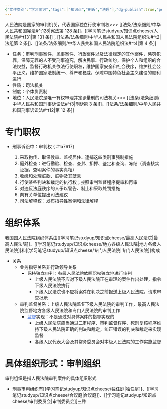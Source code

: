 ```yaml
---
{"文件类别":"学习笔记","tags":["知识点","刑诉","法理"],"dg-publish":true,"permalink":"/学习笔记studyup/知识点cheese/人民法院/","dgPassFrontmatter":true,"created":"2024-09-11T21:06:29.486+08:00","updated":"2024-10-25T12:25:12.608+08:00"}
---
```


人民法院是国家的审判机关，代表国家独立行使审判权>>> [[法条/法条细则/中华人民共和国宪法#^t128\|宪法第 128 条]]、[[学习笔记studyup/知识点cheese/人民法院#^t131\|第 131 条]]；[[法条/法条细则/中华人民共和国人民法院组织法#^t2\|法组第 2 条]]、[[法条/法条细则/中华人民共和国人民法院组织法#^t4\|第 4 条]]
- 任务：审判刑事案件、民事案件、行政案件以及法律规定的其他案件，惩罚犯罪，保障无罪的人不受刑事追究，解决民事、行政纠纷，保护个人和组织的合法权益，监督行政机关依法行使职权，维护国家安全和社会秩序，维护社会公平正义，维护国家法制统一、尊严和权威，保障中国特色社会主义建设的顺利进行
- 性质：司法机关
- 制度：个体负责制
- 地位：人民法院是唯一有权审理并定罪量刑的司法机关>>> [[法条/法条细则/中华人民共和国刑事诉讼法#^t3\|刑诉第 3 条Ⅰ]]、[[法条/法条细则/中华人民共和国刑事诉讼法#^t12\|第 12 条]]
# 专门职权
- 刑事诉讼中：审判权
{ #1a7617}

	1. 采取拘传、取保候审、监视居住、逮捕这四类刑事强制措施
	2. 庭外检查：进行勘验、检查、查封、扣押、鉴定和查询、冻结（调查核实证据，查明案件的事实真相）
	3. 收缴和处理赃款、赃物及其孽息
	4. 行使某些判决和裁定的执行权；按照审判监督程序提审和再审
	5. 对违反法庭秩序的人予以警告、制止和采取处罚措施
	6. 向有关单位提出司法建议
	7. 司法解释权：发布指导性案例和法律解释
# 组织体系
我国国人民法院组织体系由[[学习笔记studyup/知识点cheese/最高人民法院\|最高人民法院]]、[[学习笔记studyup/知识点cheese/地方各级人民法院\|地方各级人民法院]]和[[学习笔记studyup/知识点cheese/专门人民法院\|专门人民法院]]构成
- 关系
	- 业务指导关系非行政领导关系
		- 保持独立审判：各级人民法院依照职权独立地进行审判
			- 上级人民法院不应对下级人民法院正在审理的案件作出处理，指令下级人民法院执行
			- 下级人民法院也不应将案件在判决之前报送上级人民法院，请求审查批示
	- 审判监督关系：上级人民法院监督下级人民法院的审判工作，最高人民法院监督地方各级人民法院和专门人民法院的审判工作
		- <font color="#245bdb">监督</font>实现：不是通过对具体案件的指导实现的
			- 上级人民法院应当通过二审程序、审判监督程序、死刑复核程序维持下级人民法院正确的判决和裁定，纠正错误的判决和裁定来实现监督
			- 各级人民代表大会及其常务委员会对本级人民法院的工作实施监督
# 具体组织形式：审判组织
审判组织是指人民法院审判案件的具体组织形式
- 刑事审判组织有[[学习笔记studyup/知识点cheese/独任庭\|独任庭]]、[[学习笔记studyup/知识点cheese/合议庭\|合议庭]]、[[学习笔记studyup/知识点cheese/审判委员会\|审判委员会]]三种